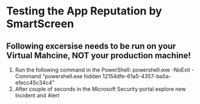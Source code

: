 # Testing the App Reputation by SmartScreen

## Following excersise needs to be run on your Virtual Mahcine, NOT your production machine!


1. Run the following command in the PowerShell: powershell.exe -NoExit -Command "powershell.exe hidden 12154dfe-61a5-4357-ba5a-efecc45c34c4"
2. After couple of seconds in the Microsoft Security portal explore new Incident and Alert
